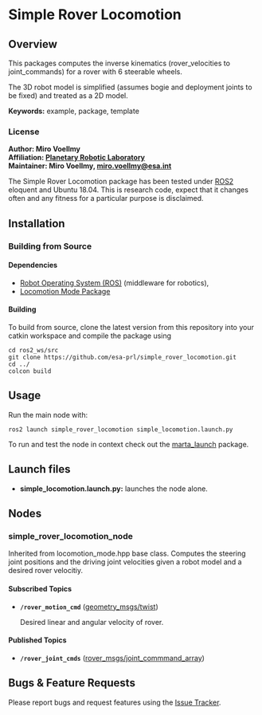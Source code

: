 # Simple Rover Locomotion

## Overview

This packages computes the inverse kinematics (rover_velocities to joint_commands) for a rover with 6 steerable wheels.

The 3D robot model is simplified (assumes bogie and deployment joints to be fixed) and treated as a 2D model.

**Keywords:** example, package, template

### License

<!-- The source code is released under a [BSD 3-Clause license](ros_package_template/LICENSE). -->

**Author: Miro Voellmy<br />
Affiliation: [Planetary Robotic Laboratory](http://www.esa.int/Enabling_Support/Space_Engineering_Technology/Planetary_Robotics_Laboratory)<br />
Maintainer: Miro Voellmy, miro.voellmy@esa.int**

The Simple Rover Locomotion package has been tested under [ROS2] eloquent and Ubuntu 18.04. This is research code, expect that it changes often and any fitness for a particular purpose is disclaimed.

## Installation

### Building from Source

#### Dependencies

- [Robot Operating System (ROS)](http://wiki.ros.org) (middleware for robotics),
- [Locomotion Mode Package](https://github.com/esa-prl/locomotion_mode)

#### Building

To build from source, clone the latest version from this repository into your catkin workspace and compile the package using

	cd ros2_ws/src
	git clone https://github.com/esa-prl/simple_rover_locomotion.git
	cd ../
	colcon build

## Usage

Run the main node with:

	ros2 launch simple_rover_locomotion simple_locomotion.launch.py

To run and test the node in context check out the [marta_launch](https://github.com/esa-prl/marta_launch) package.

## Launch files

* **simple_locomotion.launch.py:** launches the node alone.

## Nodes

### simple_rover_locomotion_node

Inherited from locomotion_mode.hpp base class. Computes the steering joint positions and the driving joint velocities given a robot model and a desired rover velocitiy.

#### Subscribed Topics

* **`/rover_motion_cmd`** ([geometry_msgs/twist])

	Desired linear and angular velocity of rover.

#### Published Topics
* **`/rover_joint_cmds`** ([rover_msgs/joint_commmand_array])


## Bugs & Feature Requests

Please report bugs and request features using the [Issue Tracker](https://github.com/ethz-asl/ros_best_practices/issues).


[ROS2]: https://index.ros.org/doc/ros2/
[geometry_msgs/twist]: https://docs.ros.org/api/geometry_msgs/html/msg/Twist.html
[rover_msgs/joint_commmand_array]: https://github.com/esa-prl/rover_msgs